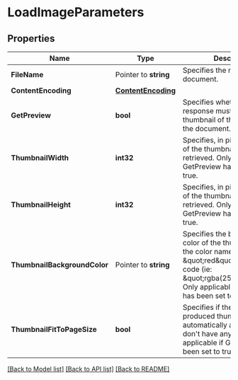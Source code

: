 # LoadImageParameters

## Properties

Name | Type | Description | Notes
------------ | ------------- | ------------- | -------------
**FileName** | Pointer to **string** | Specifies the name of the document. | [optional] 
**ContentEncoding** | [**ContentEncoding**](ContentEncoding.md) |  | [optional] 
**GetPreview** | **bool** | Specifies whether the response must contain a thumbnail of the first page of the document. | [optional] [default to false]
**ThumbnailWidth** | **int32** | Specifies, in pixels, the width of the thumbnail to be retrieved. Only applicable if GetPreview has been set to true. | [optional] [default to 140]
**ThumbnailHeight** | **int32** | Specifies, in pixels, the height of the thumbnail to be retrieved.  Only applicable if GetPreview has been set to true. | [optional] [default to 220]
**ThumbnailBackgroundColor** | Pointer to **string** | Specifies the background color of the thumbnail, using the color name (ie: \&quot;red\&quot;) or its RGBa code (ie: \&quot;rgba(255,0,0,1)\&quot;).   Only applicable if GetPreview has been set to true. | [optional] [default to rgba(0,0,0,0)]
**ThumbnailFitToPageSize** | **bool** | Specifies if the size of the produced thumbnail is automatically adjusted to don&#39;t have any margin.  Only applicable if GetPreview has been set to true. | [optional] [default to true]

[[Back to Model list]](../README.md#documentation-for-models) [[Back to API list]](../README.md#documentation-for-api-endpoints) [[Back to README]](../README.md)


